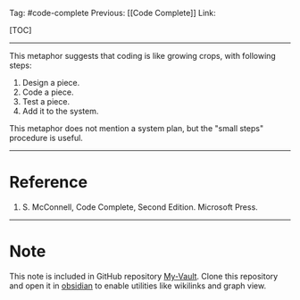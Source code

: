 Tag: #code-complete 
Previous: [[Code Complete]]
Link: 

[TOC]

---

This metaphor suggests that coding is like growing crops, with following steps:

1. Design a piece.
2. Code a piece.
3. Test a piece.
4. Add it to the system.

This metaphor does not mention a system plan, but the "small steps" procedure is useful.

---

# Reference

1. S. McConnell, Code Complete, Second Edition. Microsoft Press.

---

# Note

This note is included in GitHub repository [My-Vault](https://github.com/LittleD3092/My-Vault.git). Clone this repository and open it in [obsidian](https://obsidian.md/) to enable utilities like wikilinks and graph view.